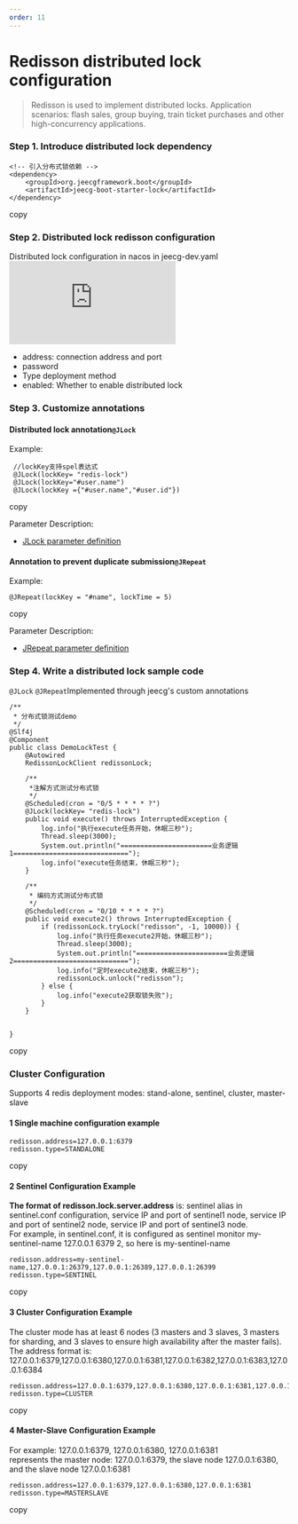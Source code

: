 ```yaml
---
order: 11
---
```


# Redisson distributed lock configuration

> Redisson is used to implement distributed locks. Application scenarios: flash sales, group buying, train ticket purchases and other high-concurrency applications.

### Step 1. Introduce distributed lock dependency

```
<!-- 引入分布式锁依赖 -->
<dependency>
    <groupId>org.jeecgframework.boot</groupId>
    <artifactId>jeecg-boot-starter-lock</artifactId>
</dependency>
```

copy

### Step 2. Distributed lock redisson configuration

Distributed lock configuration in nacos in jeecg-dev.yaml  
![](https://lfs.k.topthink.com/lfs/81c9c914bcc4ab33bddc29fcc36665c76f34f55ac2c82311476c66e039352243.dat)

- address: connection address and port
- password​
- Type deployment method
- enabled: Whether to enable distributed lock

### Step 3. Customize annotations

#### Distributed lock annotation`@JLock`

Example:

```
 //lockKey支持spel表达式
 @JLock(lockKey= "redis-lock")
 @JLock(lockKey="#user.name")
 @JLock(lockKey ={"#user.name","#user.id"})
```

copy

Parameter Description:

- [JLock parameter definition](https://gitee.com/jeecg//jeecg-boot-starter/blob/master/jeecg-boot-starter-lock/src/main/java/org/jeecg/boot/starter/lock/annotation/JLock.java)

#### Annotation to prevent duplicate submission`@JRepeat`

Example:

```
@JRepeat(lockKey = "#name", lockTime = 5)
```

copy

Parameter Description:

- [JRepeat parameter definition](https://gitee.com/jeecg/jeecg-boot-starter/blob/master/jeecg-boot-starter-lock/src/main/java/org/jeecg/boot/starter/lock/annotation/JRepeat.java)

### Step 4. Write a distributed lock sample code

`@JLock` `@JRepeat`Implemented through jeecg's custom annotations

```
/**
 * 分布式锁测试demo
 */
@Slf4j
@Component
public class DemoLockTest {
    @Autowired
    RedissonLockClient redissonLock;

    /**
     *注解方式测试分布式锁
     */
    @Scheduled(cron = "0/5 * * * * ?")
    @JLock(lockKey= "redis-lock")
    public void execute() throws InterruptedException {
        log.info("执行execute任务开始，休眠三秒");
        Thread.sleep(3000);
        System.out.println("=======================业务逻辑1=============================");
        log.info("execute任务结束，休眠三秒");
    }

    /**
     * 编码方式测试分布式锁
     */
    @Scheduled(cron = "0/10 * * * * ?")
    public void execute2() throws InterruptedException {
        if (redissonLock.tryLock("redisson", -1, 10000)) {
            log.info("执行任务execute2开始，休眠三秒");
            Thread.sleep(3000);
            System.out.println("=======================业务逻辑2=============================");
            log.info("定时execute2结束，休眠三秒");
            redissonLock.unlock("redisson");
        } else {
            log.info("execute2获取锁失败");
        }
    }


}

```

copy

### Cluster Configuration

Supports 4 redis deployment modes: stand-alone, sentinel, cluster, master-slave

#### 1 Single machine configuration example

```
redisson.address=127.0.0.1:6379
redisson.type=STANDALONE
```

copy

#### 2 Sentinel Configuration Example

**The format of redisson.lock.server.address** is: sentinel alias in sentinel.conf configuration, service IP and port of sentinel1 node, service IP and port of sentinel2 node, service IP and port of sentinel3 node.  
For example, in sentinel.conf, it is configured as sentinel monitor my-sentinel-name 127.0.0.1 6379 2, so here is my-sentinel-name

```
redisson.address=my-sentinel-name,127.0.0.1:26379,127.0.0.1:26389,127.0.0.1:26399
redisson.type=SENTINEL
```

copy

#### 3 Cluster Configuration Example

The cluster mode has at least 6 nodes (3 masters and 3 slaves, 3 masters for sharding, and 3 slaves to ensure high availability after the master fails).  
The address format is: 127.0.0.1:6379,127.0.0.1:6380,127.0.0.1:6381,127.0.0.1:6382,127.0.0.1:6383,127.0.0.1:6384

```
redisson.address=127.0.0.1:6379,127.0.0.1:6380,127.0.0.1:6381,127.0.0.1:6382,127.0.0.1:6383,127.0.0.1:6384
redisson.type=CLUSTER
```

copy

#### 4 Master-Slave Configuration Example

For example: 127.0.0.1:6379, 127.0.0.1:6380, 127.0.0.1:6381  
represents the master node: 127.0.0.1:6379, the slave node 127.0.0.1:6380, and the slave node 127.0.0.1:6381

```
redisson.address=127.0.0.1:6379,127.0.0.1:6380,127.0.0.1:6381
redisson.type=MASTERSLAVE
```

copy
